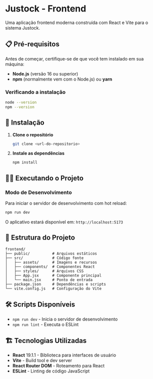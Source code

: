 # Justock - Frontend

Uma aplicação frontend moderna construída com React e Vite para o sistema Justock.

## 📋 Pré-requisitos

Antes de começar, certifique-se de que você tem instalado em sua máquina:

- **Node.js** (versão 16 ou superior)
- **npm** (normalmente vem com o Node.js) ou **yarn**

### Verificando a instalação

```bash
node --version
npm --version
```

## 🚀 Instalação

1. **Clone o repositório**
   ```bash
   git clone <url-do-repositorio>
   ```

2. **Instale as dependências**
   ```bash
   npm install
   ```

## 🏃‍♂️ Executando o Projeto

### Modo de Desenvolvimento

Para iniciar o servidor de desenvolvimento com hot reload:

```bash
npm run dev
```

O aplicativo estará disponível em: `http://localhost:5173`

## 📁 Estrutura do Projeto

```
frontend/
├── public/          # Arquivos estáticos
├── src/             # Código fonte
│   ├── assets/      # Imagens e recursos
│   ├── components/  # Componentes React
│   ├── styles/      # Arquivos CSS
│   ├── App.jsx      # Componente principal
│   └── main.jsx     # Ponto de entrada
├── package.json     # Dependências e scripts
└── vite.config.js   # Configuração do Vite
```

## 🛠️ Scripts Disponíveis

- `npm run dev` - Inicia o servidor de desenvolvimento
- `npm run lint` - Executa o ESLint

## 🏗️ Tecnologias Utilizadas

- **React** 19.1.1 - Biblioteca para interfaces de usuário
- **Vite** - Build tool e dev server
- **React Router DOM** - Roteamento para React
- **ESLint** - Linting de código JavaScript
